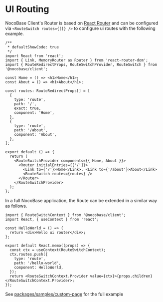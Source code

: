 # UI Routing

NocoBase Client's Router is based on [React Router](https://v5.reactrouter.com/web/guides/quick-start) and can be configured via `<RouteSwitch routes={[]} />` to configure ui routes with the following example.

```tsx
/**
 * defaultShowCode: true
 */
import React from 'react';
import { Link, MemoryRouter as Router } from 'react-router-dom';
import { RouteRedirectProps, RouteSwitchProvider, RouteSwitch } from '@nocobase/client';

const Home = () => <h1>Home</h1>;
const About = () => <h1>About</h1>;

const routes: RouteRedirectProps[] = [
  {
    type: 'route',
    path: '/',
    exact: true,
    component: 'Home',
  },
  {
    type: 'route',
    path: '/about',
    component: 'About',
  },
];

export default () => {
  return (
    <RouteSwitchProvider components={{ Home, About }}>
      <Router initialEntries={['/']}>
        <Link to={'/'}>Home</Link>, <Link to={'/about'}>About</Link>
        <RouteSwitch routes={routes} />
      </Router>
    </RouteSwitchProvider>
  );
};
```

In a full NocoBase application, the Route can be extended in a similar way as follows.

```tsx | pure
import { RouteSwitchContext } from '@nocobase/client';
import React, { useContext } from 'react';

const HelloWorld = () => {
  return <div>Hello ui router</div>;
};

export default React.memo((props) => {
  const ctx = useContext(RouteSwitchContext);
  ctx.routes.push({
    type: 'route',
    path: '/hello-world',
    component: HelloWorld,
  });
  return <RouteSwitchContext.Provider value={ctx}>{props.children}</RouteSwitchContext.Provider>;
});
```

See [packages/samples/custom-page](https://github.com/nocobase/nocobase/tree/develop/packages/samples/custom-page) for the full example
